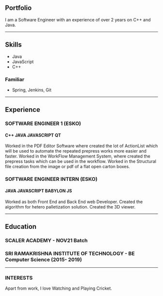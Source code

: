 ## Portfolio

I am a Software Engineer with an experience of over 2 years on C++ and Java.

---

## Skills

- Java
- JavaScript
- C++

### Familiar

- Spring, Jenkins, Git

---

## Experience

### **SOFTWARE ENGINEER 1 (ESKO)**
#### C++ JAVA JAVASCRIPT QT

Worked in the PDF Editor Software where created the lot of ActionList which will be used to automate the repeated prepress works more easier and faster. 
Worked in the WorkFlow Management System, where created the prepress tasks which can be used in the workflow.
Worked in the Structural file creation from the image or pdf of a flat open carton boxes.


### **SOFTWARE ENGINEER INTERN (ESKO)**
#### JAVA JAVASCRIPT BABYLON JS

Worked as both Front End and Back End web Developer. Created the algorithm for hetero palletization solution. Created the 3D viewer. 

---

## Education

### **SCALER ACADEMY** - NOV21 Batch

### **SRI RAMAKRISHNA INSTITUTE OF TECHNOLOGY** - BE Computer Science (2015- 2019)

---

### INTERESTS

Apart from work, I love Watching and Playing Cricket.

